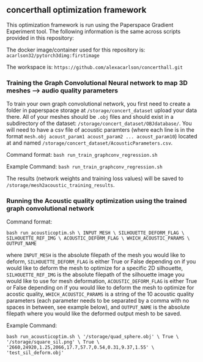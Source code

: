 ## concerthall optimization framework

This optimization framework is run using the Paperspace Gradient Experiment tool. The following information is the same across 
scripts provided in this repository:


The docker image/container used for this repository is:
`acarlson32/pytorch3dimg:firstimage`


The workspace is:
`https://github.com/alexacarlson/concerthall.git`


### Training the Graph Convolutional Neural network to map 3D meshes --> audio quality parameters
To train your own graph convolutional network, you first need to create a folder in paperspace storage at `/storage/concert_dataset` upload your data there. All of your meshes should be `.obj` files and should exist in a subdirectory of the dataset: `/storage/concert_dataset/OBJdatabase/`. You will need to have a csv file of acoustic paramters (where each line is in the format `mesh.obj acoust_param1 acoust_param2 ... acoust_param10`) located at and named `/storage/concert_dataset/AcousticParameters.csv`.

Command format:
`bash run_train_graphconv_regression.sh`

Example Command:
`bash run_train_graphconv_regression.sh`

The results (network weights and training loss values) will be saved to `/storage/mesh2acoustic_training_results`.

### Running the Acoustic quality optimization using the trained graph convolutional network

Command format:

`bash run_acousticoptim.sh \
      INPUT_MESH \
      SILHOUETTE_DEFORM_FLAG \
      SILHOUETTE_REF_IMG \
      ACOUSTIC_DEFORM_FLAG \
      WHICH_ACOUSTIC_PARAMS \
      OUTPUT_NAME`
      
      
where `INPUT_MESH` is the absolute filepath of the mesh you would like to deform, `SILHOUETTE_DEFORM_FLAG` is either True or False depending on if you would like to deform the mesh to optimize for a specific 2D silhouette, `SILHOUETTE_REF_IMG` is the absolute filepath of the silhouette image you would like to use for mesh deformation, `ACOUSTIC_DEFORM_FLAG` is either True or False depending on if you would like to deform the mesh to optimize for acostic quality, `WHICH_ACOUSTIC_PARAMS` is a string of the 10 acoustic quality parameters (each parameter needs to be separated by a comma with no spaces in between, see example below), and `OUTPUT_NAME` is the absolute filepath where you would like the deformed output mesh to be saved.


Example Command:

`bash run_acousticoptim.sh \
    '/storage/quad_sphere.obj' \
    True \
    '/storage/square_sil.png' \
    True \
    '2660,24920,1.25,2066,17.7,57.7,0.54,0.31,9.37,1.55' \
    'test_sil_deform.obj'`
    
    
